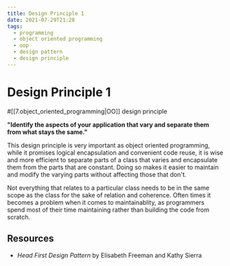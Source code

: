 ```yaml
---
title: Design Principle 1
date: 2021-07-29T21:28
tags:
  - programming
  - object oriented programming
  - oop
  - design pattern
  - design principle
---
```



# Design Principle 1

#[[7.object_oriented_programming|OO]] design principle

**"Identify the aspects of your application that vary and separate them from what
stays the same."**

This design principle is very important as object oriented programming, while it
promises logical encapsulation and convenient code reuse, it is wise and more
efficient to separate parts of a class that varies and encapsulate them from the
parts that are constant. Doing so makes it easier to maintain and modify the
varying parts without affecting those that don't.

Not everything that relates to a particular class needs to be in the same scope
as the class for the sake of relation and coherence. Often times it becomes
a problem when it comes to maintainablity, as programmers spend most of their
time maintaining rather than building the code from scratch.

## Resources

- _Head First Design Pattern_ by Elisabeth Freeman and Kathy Sierra

